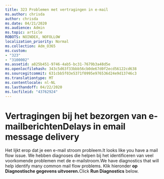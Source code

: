 ```yaml
---
title: 323 Problemen met vertragingen in e-mail
ms.author: chrisda
author: chrisda
ms.date: 04/21/2020
ms.audience: Admin
ms.topic: article
ROBOTS: NOINDEX, NOFOLLOW
localization_priority: Normal
ms.collection: Adm_O365
ms.custom:
- "323"
- "3100002"
ms.assetid: a825b451-9746-4ab5-bc31-7679b3a48d5e
ms.openlocfilehash: 343c5d63f33bbb56cb0de67d0f2ecd56122cd638
ms.sourcegitcommit: 631cbb5f03e5371f0995e976536d24e9d13746c3
ms.translationtype: MT
ms.contentlocale: nl-NL
ms.lasthandoff: 04/22/2020
ms.locfileid: "43762924"
---
```

# <a name="delays-in-email-message-delivery"></a><span data-ttu-id="2f989-102">Vertragingen bij het bezorgen van e-mailberichten</span><span class="sxs-lookup"><span data-stu-id="2f989-102">Delays in email message delivery</span></span>

<span data-ttu-id="2f989-103">Het lijkt erop dat je een e-mail stroom probleem.</span><span class="sxs-lookup"><span data-stu-id="2f989-103">It looks like you have a mail flow issue.</span></span> <span data-ttu-id="2f989-104">We hebben diagnoses die helpen bij het identificeren van veel voorkomende problemen met de e-mailstroom.</span><span class="sxs-lookup"><span data-stu-id="2f989-104">We have diagnostics that will help identify many common mail flow problems.</span></span> <span data-ttu-id="2f989-105">Klik hieronder **op Diagnostische gegevens uitvoeren.**</span><span class="sxs-lookup"><span data-stu-id="2f989-105">Click **Run Diagnostics** below.</span></span>
